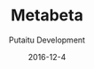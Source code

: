 ---
title: Metabeta
footer: d27bd9b77239ed4ed6384199c0867d749f549842
sections:
    -
        template: banner
        text: '# MetaBeta'
        color: '#179cf4'
        theme: dark
    -
        template: buttons
        text: '### Game Download link'
        buttons:
            -
                text: Windows
                href: 'https://github.com/mrzapp/stop-playing/releases/download/latest/StopPlaying.zip'
                target: _self
            -
                text: Linux
                href: '#'
                target: _self
meta:
    id: 3411bcacb7d8b7ceb0206d32626fc69cbcfc9cc8
    parentId: f8d133111ad5ddad52a465c47d7cdbef5923fc8d
    language: en
date: '2016-12-4'
author: 'Putaitu Development'
permalink: /metabeta/
layout: sectionPage
---